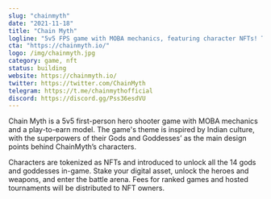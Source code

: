 ```yaml
---
slug: "chainmyth"
date: "2021-11-18"
title: "Chain Myth"
logline: "5v5 FPS game with MOBA mechanics, featuring character NFTs! Tokenised 5K 3D characters! Built on Solana."
cta: "https://chainmyth.io/"
logo: /img/chainmyth.jpg
category: game, nft
status: building
website: https://chainmyth.io/
twitter: https://twitter.com/ChainMyth
telegram: https://t.me/chainmythofficial
discord: https://discord.gg/Pss36esdVU
---
```


Chain Myth is a 5v5 first-person hero shooter game with MOBA mechanics and a play-to-earn model.
The game's theme is inspired by Indian culture, with the superpowers of their Gods and Goddesses’ as the main design points behind ChainMyth’s characters.

Characters are tokenized as NFTs and introduced to unlock all the 14 gods and goddesses in-game. Stake your digital asset, unlock the heroes and weapons, 
and enter the battle arena. Fees for ranked games and hosted tournaments will be distributed to NFT owners.
